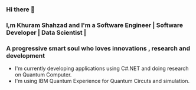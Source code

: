 ### Hi there 👋
### I,m Khuram Shahzad and I'm a Software Engineer | Software Developer | Data Scientist | 
### A progressive smart soul who loves innovations , research and development
- I'm currently developing applications using C#.NET and doing research on Quantum Computer.
- I'm using IBM Quantum Experience for Quantum Circuts and simulation.
<!--
**ItsKhuramShahzad/ItsKhuramShahzad** is a ✨ _special_ ✨ repository because its `README.md` (this file) appears on your GitHub profile.

[![Khuram Shahzad github stats](https://github-readme-stats.vercel.app/api?username=ItsKhuramShahzad&theme=blue-green&show_icons=true)](https://github.com/ItsKhuramShahzad/github-readme-stats)
<!-- [![Khuram's top languages](https://github-readme-stats.vercel.app/api/top-langs/?username=ItsKhuramShahzad&theme=blue-green)](https://github.com/ItsKhuramShahzad/github-readme-stats) -->
<!--
**ItsKhuramShahzad/ItsKhuramShahzad** is a ✨ _special_ ✨ repository because its `README.md` (this file) appears on your GitHub profile.


Here are some ideas to get you started:

- 🔭 I’m currently working on ...
- 🌱 I’m currently learning ...
- 👯 I’m looking to collaborate on ...
- 🤔 I’m looking for help with ...
- 💬 Ask me about ...
- 📫 How to reach me: ...
- 😄 Pronouns: ...
- ⚡ Fun fact: ...
-->
